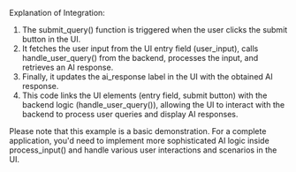 Explanation of Integration:

1. The submit_query() function is triggered when the user clicks the submit button in the UI.
2. It fetches the user input from the UI entry field (user_input), calls handle_user_query() 
from the backend, processes the input, and retrieves an AI response.
3. Finally, it updates the ai_response label in the UI with the obtained AI response.
4. This code links the UI elements (entry field, submit button) with the backend logic (handle_user_query()),
allowing the UI to interact with the backend to process user queries and display AI responses.

Please note that this example is a basic demonstration. For a complete application, you'd need 
to implement more sophisticated AI logic inside process_input() and handle various user 
interactions and scenarios in the UI.
